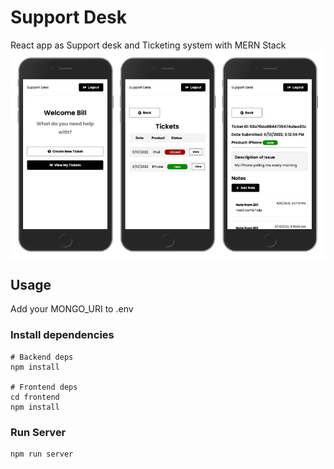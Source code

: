 # Support Desk

React app as Support desk and Ticketing system with MERN Stack
<img align="center" src="./supportdesk.png" width="800px" />

## Usage

Add your MONGO_URI to .env

### Install dependencies

```
# Backend deps
npm install

# Frontend deps
cd frontend
npm install
```

### Run Server

```
npm run server
```
